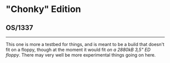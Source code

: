 # "Chonky" Edition
## OS/1337

---

This one is more a testbed for things, and is meant to be a build that doesn't fit on a floppy, though at the moment it would fit *on a 2880kB 3,5" ED floppy*. There may very well be more experimental things going on here.
